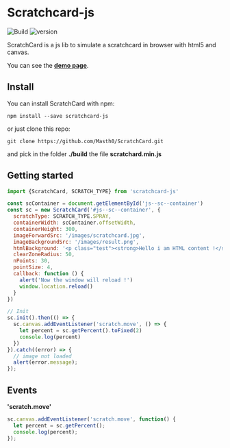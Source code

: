 # Scratchcard-js 
![Build](https://travis-ci.org/Masth0/ScratchCard.svg?branch=v2)
![version](https://img.shields.io/npm/v/scratchcard-js.svg)

ScratchCard is a js lib to simulate a scratchcard in browser with html5 and canvas.

You can see the [**demo page**](https://masth0.github.io/ScratchCard/).

## Install
You can install ScratchCard with npm:
```
npm install --save scratchcard-js
```
or just clone this repo:
```
git clone https://github.com/Masth0/ScratchCard.git
```
and pick in the folder **./build** the file **scratchard.min.js**

## Getting started

```js
import {ScratchCard, SCRATCH_TYPE} from 'scratchcard-js'

const scContainer = document.getElementById('js--sc--container')
const sc = new ScratchCard('#js--sc--container', {
  scratchType: SCRATCH_TYPE.SPRAY,
  containerWidth: scContainer.offsetWidth,
  containerHeight: 300,
  imageForwardSrc: '/images/scratchcard.jpg',
  imageBackgroundSrc: '/images/result.png',
  htmlBackground: '<p class="test"><strong>Hello i am HTML content !</strong></p>',
  clearZoneRadius: 50,
  nPoints: 30,
  pointSize: 4,
  callback: function () {
    alert('Now the window will reload !')
    window.location.reload()
  }
})

// Init
sc.init().then(() => {
  sc.canvas.addEventListener('scratch.move', () => {
    let percent = sc.getPercent().toFixed(2)
    console.log(percent)
  })
}).catch((error) => {
  // image not loaded
  alert(error.message);
});
```

## Events
**'scratch.move'**
```js
sc.canvas.addEventListener('scratch.move', function() {
  let percent = sc.getPercent();
  console.log(percent);
});
```
